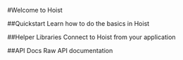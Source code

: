 #Welcome to Hoist

##Quickstart
Learn how to do the basics in Hoist

##Helper Libraries
Connect to Hoist from your application

##API Docs
Raw API documentation